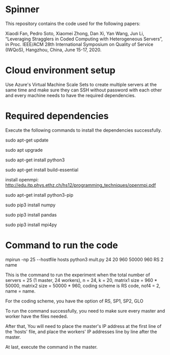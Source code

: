 # Spinner

This repository contains the code used for the following papers:

Xiaodi Fan, Pedro Soto, Xiaomei Zhong, Dan Xi, Yan Wang, Jun Li, “Leveraging Stragglers in Coded Computing with Heterogeneous Servers”, in Proc. IEEE/ACM 28th International Symposium on Quality of Service (IWQoS), Hangzhou, China, June 15-17, 2020.

# Cloud environment setup

Use Azure's Virtual Machine Scale Sets to create multiple servers at the same time and make sure they can SSH without password with each other and every machine needs to have the required  dependencies.

# Required dependencies

Execute the following commands to install the dependencies successfully.

sudo apt-get update

sudo apt upgrade

sudo apt-get install python3

sudo apt-get install build-essential

install openmpi:
http://edu.itp.phys.ethz.ch/hs12/programming_techniques/openmpi.pdf

sudo apt-get install python3-pip

sudo pip3 install numpy

sudo pip3 install pandas

sudo pip3 install mpi4py

# Command to run the code

mpirun -np 25 --hostfile hosts python3 mult.py 24 20 960 50000 960 RS 2 name

This is the command to run the experiment when the total number of servers = 25 (1 master, 24 workers), n = 24, k = 20, matrix1 size = 960 * 50000, matrix2 size = 50000 * 960, coding scheme is RS code, nof4 = 2, name = name.

For the coding scheme, you have the option of RS, SP1, SP2, GLO

To run the command successfully, you need to make sure every master and worker have the files needed. 

After that, You will need to place the master's IP address at the first line of the 'hosts' file, and place the workers' IP addresses line by line after the master.

At last, execute the command in the master.
